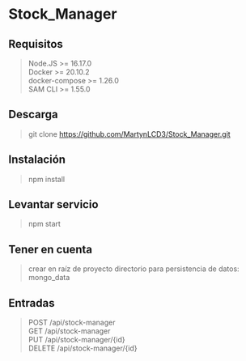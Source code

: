 # Stock_Manager 

## Requisitos

> Node.JS >= 16.17.0  
> Docker >= 20.10.2  
> docker-compose >= 1.26.0  
> SAM CLI >= 1.55.0  

## Descarga

> git clone https://github.com/MartynLCD3/Stock_Manager.git

## Instalación

> npm install

## Levantar servicio

> npm start

## Tener en cuenta

> crear en raíz de proyecto directorio para persistencia de datos: mongo_data 

## Entradas

> POST /api/stock-manager  
> GET /api/stock-manager   
> PUT /api/stock-manager/{id}  
> DELETE /api/stock-manager/{id}  
